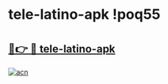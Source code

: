 # tele-latino-apk !poq55

# <h2><a href="https://yoc905.esa.edu.pl?title=tele-latino-apk&ref=poq55">🔗👉 🔴 tele-latino-apk</a></h2>

[![acn](https://github.com/user-attachments/assets/0f9c940e-d8b0-45ae-aac7-cd30a18b3e1c)](https://yoc905.esa.edu.pl?title=tele-latino-apk&ref=poq55)

